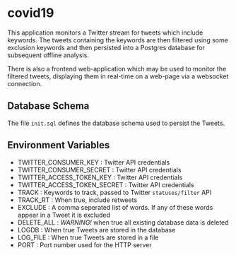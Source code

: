 # covid19

This application monitors a Twitter stream for tweets which include keywords. The tweets containing the keywords are then filtered using some exclusion keywords and then persisted into a Postgres database for subsequent offline analysis.

There is also a frontend web-application which may be used to monitor the filtered tweets, displaying them in real-time on a web-page via a websocket connection.

## Database Schema

The file `init.sql` defines the database schema used to persist the Tweets.

## Environment Variables

- TWITTER_CONSUMER_KEY : Twitter API credentials
- TWITTER_CONSUMER_SECRET : Twitter API credentials
- TWITTER_ACCESS_TOKEN_KEY : Twitter API credentials
- TWITTER_ACCESS_TOKEN_SECRET : Twitter API credentials
- TRACK : Keywords to track, passed to Twitter `statuses/filter` API
- TRACK_RT : When true, include retweets
- EXCLUDE : A comma seperated list of words. If any of these words appear in a Tweet it is excluded
- DELETE_ALL : *WARNING!* when true all existing database data is deleted
- LOGDB : When true Tweets are stored in the database
- LOG_FILE : When true Tweets are stored in a file
- PORT : Port number used for the HTTP server
